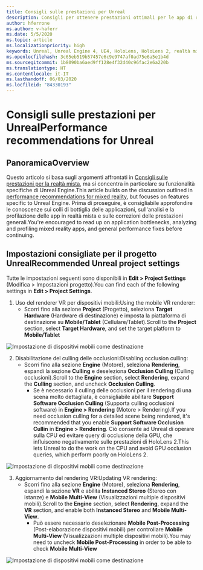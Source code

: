 ```yaml
---
title: Consigli sulle prestazioni per Unreal
description: Consigli per ottenere prestazioni ottimali per le app di realtà mista in Unreal
author: hferrone
ms.author: v-haferr
ms.date: 5/5/2020
ms.topic: article
ms.localizationpriority: high
keywords: Unreal, Unreal Engine 4, UE4, HoloLens, HoloLens 2, realtà mista, prestazioni, ottimizzazione, impostazioni, documentazione
ms.openlocfilehash: 3c65eb519b57457e6c9e9747af0ad75e6a5e1b4d
ms.sourcegitcommit: 1b8090ba6aed9ff128e4f32d40c96fac2e6a220b
ms.translationtype: HT
ms.contentlocale: it-IT
ms.lasthandoff: 06/03/2020
ms.locfileid: "84330193"
---
```

# <a name="performance-recommendations-for-unreal"></a><span data-ttu-id="07366-104">Consigli sulle prestazioni per Unreal</span><span class="sxs-lookup"><span data-stu-id="07366-104">Performance recommendations for Unreal</span></span>

## <a name="overview"></a><span data-ttu-id="07366-105">Panoramica</span><span class="sxs-lookup"><span data-stu-id="07366-105">Overview</span></span>

<span data-ttu-id="07366-106">Questo articolo si basa sugli argomenti affrontati in [Consigli sulle prestazioni per la realtà mista](understanding-performance-for-mixed-reality.md), ma si concentra in particolare su funzionalità specifiche di Unreal Engine.</span><span class="sxs-lookup"><span data-stu-id="07366-106">This article builds on the discussion outlined in [performance recommendations for mixed reality](understanding-performance-for-mixed-reality.md), but focuses on features specific to Unreal Engine.</span></span> <span data-ttu-id="07366-107">Prima di proseguire, è consigliabile approfondire le conoscenze sui colli di bottiglia delle applicazioni, sull'analisi e la profilazione delle app in realtà mista e sulle correzioni delle prestazioni generali.</span><span class="sxs-lookup"><span data-stu-id="07366-107">You're encouraged to read up on application bottlenecks, analyzing and profiling mixed reality apps, and general performance fixes before continuing.</span></span>

## <a name="recommended-unreal-project-settings"></a><span data-ttu-id="07366-108">Impostazioni consigliate per il progetto Unreal</span><span class="sxs-lookup"><span data-stu-id="07366-108">Recommended Unreal project settings</span></span>
<span data-ttu-id="07366-109">Tutte le impostazioni seguenti sono disponibili in **Edit > Project Settings** (Modifica > Impostazioni progetto).</span><span class="sxs-lookup"><span data-stu-id="07366-109">You can find each of the following settings in **Edit > Project Settings**.</span></span>

1. <span data-ttu-id="07366-110">Uso del renderer VR per dispositivi mobili:</span><span class="sxs-lookup"><span data-stu-id="07366-110">Using the mobile VR renderer:</span></span>
    * <span data-ttu-id="07366-111">Scorri fino alla sezione **Project** (Progetto), seleziona **Target Hardware** (Hardware di destinazione) e imposta la piattaforma di destinazione su **Mobile/Tablet** (Cellulare/Tablet).</span><span class="sxs-lookup"><span data-stu-id="07366-111">Scroll to the **Project** section, select **Target Hardware**, and set the target platform to **Mobile/Tablet**</span></span>

![Impostazione di dispositivi mobili come destinazione](images/unreal/performance-recommendations-img-01.png)

2. <span data-ttu-id="07366-113">Disabilitazione del culling delle occlusioni:</span><span class="sxs-lookup"><span data-stu-id="07366-113">Disabling occlusion culling:</span></span>
    * <span data-ttu-id="07366-114">Scorri fino alla sezione **Engine** (Motore), seleziona **Rendering**, espandi la sezione **Culling** e deseleziona **Occlusion Culling** (Culling occlusioni).</span><span class="sxs-lookup"><span data-stu-id="07366-114">Scroll to the **Engine** section, select **Rendering**, expand the **Culling** section, and uncheck **Occlusion Culling**.</span></span>
        + <span data-ttu-id="07366-115">Se è necessario il culling delle occlusioni per il rendering di una scena molto dettagliata, è consigliabile abilitare **Support Software Occlusion Culling** (Supporta culling occlusioni software) in **Engine > Rendering** (Motore > Rendering).</span><span class="sxs-lookup"><span data-stu-id="07366-115">If you need occlusion culling for a detailed scene being rendered, it's recommended that you enable **Support Software Occlusion Cullin** in **Engine > Rendering**.</span></span> <span data-ttu-id="07366-116">Ciò consente ad Unreal di operare sulla CPU ed evitare query di occlusione della GPU, che influiscono negativamente sulle prestazioni di HoloLens 2.</span><span class="sxs-lookup"><span data-stu-id="07366-116">This lets Unreal to do the work on the CPU and avoid GPU occlusion queries, which perform poorly on HoloLens 2.</span></span>

![Impostazione di dispositivi mobili come destinazione](images/unreal/performance-recommendations-img-02.png)

3. <span data-ttu-id="07366-118">Aggiornamento del rendering VR:</span><span class="sxs-lookup"><span data-stu-id="07366-118">Updating VR rendering:</span></span>
    * <span data-ttu-id="07366-119">Scorri fino alla sezione **Engine** (Motore), seleziona **Rendering**, espandi la sezione **VR** e abilita **Instanced Stereo** (Stereo con istanze) e **Mobile Multi-View** (Visualizzazioni multiple dispositivi mobili).</span><span class="sxs-lookup"><span data-stu-id="07366-119">Scroll to the **Engine** section, select **Rendering**, expand the **VR** section, and enable both **Instanced Stereo** and **Mobile Multi-View**.</span></span>
        + <span data-ttu-id="07366-120">Può essere necessario deselezionare **Mobile Post-Processing** (Post-elaborazione dispositivi mobili) per controllare **Mobile Multi-View** (Visualizzazioni multiple dispositivi mobili).</span><span class="sxs-lookup"><span data-stu-id="07366-120">You may need to uncheck **Mobile Post-Processing** in order to be able to check **Mobile Multi-View**</span></span>

![Impostazione di dispositivi mobili come destinazione](images/unreal/performance-recommendations-img-03.png)
